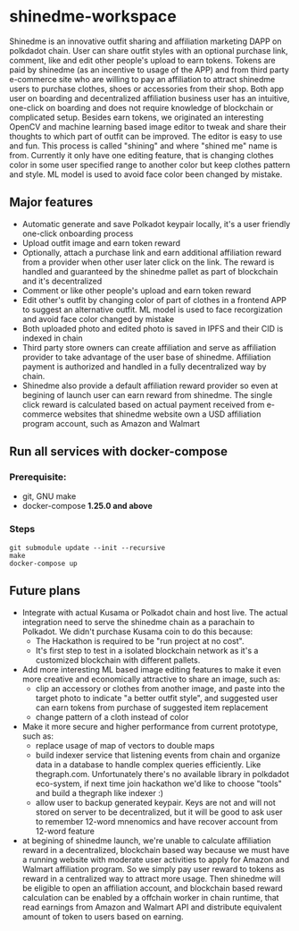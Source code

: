 # shinedme-workspace
Shinedme is an innovative outfit sharing and affiliation marketing DAPP on polkdadot chain. User can share outfit styles with an optional purchase link, comment, like and edit other people's upload to earn tokens. Tokens are paid by shinedme (as an incentive to usage of the APP) and from third party e-commerce site who are willing to pay an affiliation to attract shinedme users to purchase clothes, shoes or accessories from their shop. Both app user on boarding and decentralized affiliation business user has an intuitive, one-click on boarding and does not require knowledge of blockchain or complicated setup. 
Besides earn tokens, we originated an interesting OpenCV and machine learning based image editor to tweak and share their thoughts to which part of outfit can be improved. The editor is easy to use and fun. This process is called "shining" and where "shined me" name is from. Currently it only have one editing feature, that is changing clothes color in some user specified range to another color but keep clothes pattern and style. ML model is used to avoid face color been changed by mistake.

## Major features
- Automatic generate and save Polkadot keypair locally, it's a user friendly one-click onboarding process
- Upload outfit image and earn token reward
- Optionally, attach a purchase link and earn additional affiliation reward from a provider when other user later click on the link. The reward is handled and guaranteed by the shinedme pallet as part of blockchain and it's decentralized
- Comment or like other people's upload and earn token reward
- Edit other's outfit by changing color of part of clothes in a frontend APP to suggest an alternative outfit. ML model is used to face recorgization and avoid face color changed by mistake
- Both uploaded photo and edited photo is saved in IPFS and their CID is indexed in chain
- Third party store owners can create affiliation and serve as affiliation provider to take advantage of the user base of shinedme. Affiliation payment is authorized and handled in a fully decentralized way by chain.
- Shinedme also provide a default affiliation reward provider so even at begining of launch user can earn reward from shinedme. The single
click reward is calculated based on actual payment received from e-commerce websites that shinedme website own a USD affiliation program account, such as Amazon and Walmart

## Run all services with docker-compose

### Prerequisite:
- git, GNU make
- docker-compose **1.25.0 and above**

### Steps
```
git submodule update --init --recursive
make
docker-compose up
```

## Future plans
- Integrate with actual Kusama or Polkadot chain and host live. The actual integration need to serve the shinedme chain as a parachain to Polkadot. We didn't purchase Kusama coin to do this because:
  - The Hackathon is required to be "run project at no cost". 
  - It's first step to test in a isolated blockchain network as it's a customized blockchain with different pallets.
- Add more interesting ML based image editing features to make it even more creative and economically attractive to share an image, such as:
  - clip an accessory or clothes from another image, and paste into the target photo to indicate "a better outfit style", and suggested user can earn tokens from purchase of suggested item replacement
  - change pattern of a cloth instead of color
- Make it more secure and higher performance from current prototype, such as:
  - replace usage of map of vectors to double maps
  - build indexer service that listening events from chain and organize data in a database to handle complex queries efficiently. Like thegraph.com. Unfortunately there's no available library in polkdadot eco-system, if next time join hackathon we'd like to choose "tools" and build a thegraph like indexer :)
  - allow user to backup generated keypair. Keys are not and will not stored on server to be decentralized, but it will be good to ask user to remember 12-word mnenomics and have recover account from 12-word feature
- at begining of shinedme launch, we're unable to calculate affiliation reward in a decentralized, blockchain based way because we must have a running website with moderate user activities to apply for Amazon and Walmart affiliation program. So we simply pay user reward to tokens as reward in a centralized way to attract more usage. Then shinedme will be eligible to open an affiliation account, and blockchain based reward calculation can be enabled by a offchain worker in chain runtime, that read earnings from Amazon and Walmart API and distribute equivalent amount of token to users based on earning.
